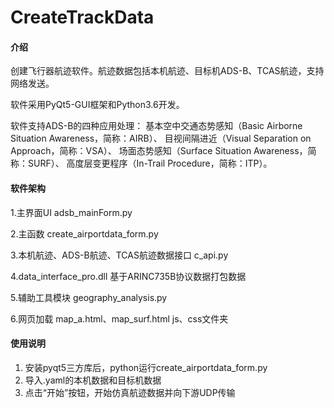 # CreateTrackData

#### 介绍
创建飞行器航迹软件。航迹数据包括本机航迹、目标机ADS-B、TCAS航迹，支持网络发送。

软件采用PyQt5-GUI框架和Python3.6开发。

软件支持ADS-B的四种应用处理：
基本空中交通态势感知（Basic Airborne Situation Awareness，简称：AIRB）、
目视间隔进近（Visual Separation on Approach，简称：VSA）、
场面态势感知（Surface Situation Awareness，简称：SURF）、
高度层变更程序（In-Trail Procedure，简称：ITP）。

#### 软件架构
1.主界面UI adsb_mainForm.py

2.主函数 create_airportdata_form.py

3.本机航迹、ADS-B航迹、TCAS航迹数据接口 c_api.py

4.data_interface_pro.dll 基于ARINC735B协议数据打包数据

5.辅助工具模块 geography_analysis.py

6.网页加载 map_a.html、map_surf.html js、css文件夹


#### 使用说明

1.  安装pyqt5三方库后，python运行create_airportdata_form.py
2.  导入.yaml的本机数据和目标机数据
3.  点击“开始”按钮，开始仿真航迹数据并向下游UDP传输

